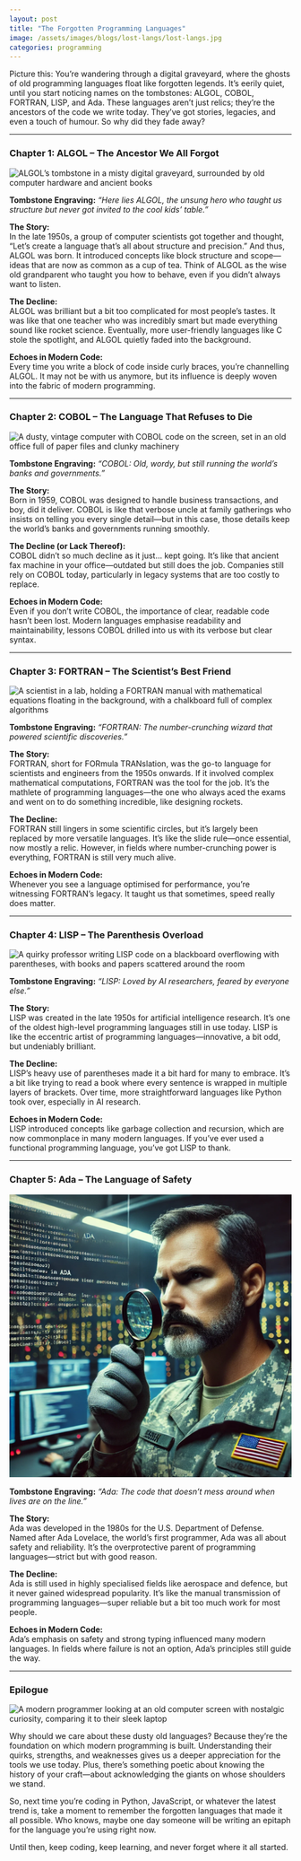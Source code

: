 ```yaml
---
layout: post
title: "The Forgotten Programming Languages"
image: /assets/images/blogs/lost-langs/lost-langs.jpg
categories: programming 
---
```


Picture this: You’re wandering through a digital graveyard, where the ghosts of old programming languages float like forgotten legends. It’s eerily quiet, until you start noticing names on the tombstones: ALGOL, COBOL, FORTRAN, LISP, and Ada. These languages aren’t just relics; they’re the ancestors of the code we write today. They’ve got stories, legacies, and even a touch of humour. So why did they fade away?

---

### **Chapter 1: ALGOL – The Ancestor We All Forgot**

![ALGOL’s tombstone in a misty digital graveyard, surrounded by old computer hardware and ancient books](/assets/images/blogs/lost-lang/algol.jpg)

**Tombstone Engraving:** *“Here lies ALGOL, the unsung hero who taught us structure but never got invited to the cool kids’ table.”*

**The Story:**  
In the late 1950s, a group of computer scientists got together and thought, “Let’s create a language that’s all about structure and precision.” And thus, ALGOL was born. It introduced concepts like block structure and scope—ideas that are now as common as a cup of tea. Think of ALGOL as the wise old grandparent who taught you how to behave, even if you didn’t always want to listen.

**The Decline:**  
ALGOL was brilliant but a bit too complicated for most people’s tastes. It was like that one teacher who was incredibly smart but made everything sound like rocket science. Eventually, more user-friendly languages like C stole the spotlight, and ALGOL quietly faded into the background.

**Echoes in Modern Code:**  
Every time you write a block of code inside curly braces, you’re channelling ALGOL. It may not be with us anymore, but its influence is deeply woven into the fabric of modern programming.

---

### **Chapter 2: COBOL – The Language That Refuses to Die**

![A dusty, vintage computer with COBOL code on the screen, set in an old office full of paper files and clunky machinery](/assets/images/blogs/lost-lang/cobol.jpg)

**Tombstone Engraving:** *“COBOL: Old, wordy, but still running the world’s banks and governments.”*

**The Story:**  
Born in 1959, COBOL was designed to handle business transactions, and boy, did it deliver. COBOL is like that verbose uncle at family gatherings who insists on telling you every single detail—but in this case, those details keep the world’s banks and governments running smoothly.

**The Decline (or Lack Thereof):**  
COBOL didn’t so much decline as it just… kept going. It’s like that ancient fax machine in your office—outdated but still does the job. Companies still rely on COBOL today, particularly in legacy systems that are too costly to replace.

**Echoes in Modern Code:**  
Even if you don’t write COBOL, the importance of clear, readable code hasn’t been lost. Modern languages emphasise readability and maintainability, lessons COBOL drilled into us with its verbose but clear syntax.

---

### **Chapter 3: FORTRAN – The Scientist’s Best Friend**

![A scientist in a lab, holding a FORTRAN manual with mathematical equations floating in the background, with a chalkboard full of complex algorithms](/assets/images/blogs/lost-lang/fortran.jpg)

**Tombstone Engraving:** *“FORTRAN: The number-crunching wizard that powered scientific discoveries.”*

**The Story:**  
FORTRAN, short for FORmula TRANslation, was the go-to language for scientists and engineers from the 1950s onwards. If it involved complex mathematical computations, FORTRAN was the tool for the job. It’s the mathlete of programming languages—the one who always aced the exams and went on to do something incredible, like designing rockets.

**The Decline:**  
FORTRAN still lingers in some scientific circles, but it’s largely been replaced by more versatile languages. It’s like the slide rule—once essential, now mostly a relic. However, in fields where number-crunching power is everything, FORTRAN is still very much alive.

**Echoes in Modern Code:**  
Whenever you see a language optimised for performance, you’re witnessing FORTRAN’s legacy. It taught us that sometimes, speed really does matter.

---

### **Chapter 4: LISP – The Parenthesis Overload**

![A quirky professor writing LISP code on a blackboard overflowing with parentheses, with books and papers scattered around the room](/assets/images/blogs/lost-lang/lisp.jpg)

**Tombstone Engraving:** *“LISP: Loved by AI researchers, feared by everyone else.”*

**The Story:**  
LISP was created in the late 1950s for artificial intelligence research. It’s one of the oldest high-level programming languages still in use today. LISP is like the eccentric artist of programming languages—innovative, a bit odd, but undeniably brilliant.

**The Decline:**  
LISP’s heavy use of parentheses made it a bit hard for many to embrace. It’s a bit like trying to read a book where every sentence is wrapped in multiple layers of brackets. Over time, more straightforward languages like Python took over, especially in AI research.

**Echoes in Modern Code:**  
LISP introduced concepts like garbage collection and recursion, which are now commonplace in many modern languages. If you’ve ever used a functional programming language, you’ve got LISP to thank.

---

### **Chapter 5: Ada – The Language of Safety**

![A stern military officer](/assets/images/blogs/lost-langs/ada.jpg)

**Tombstone Engraving:** *“Ada: The code that doesn’t mess around when lives are on the line.”*

**The Story:**  
Ada was developed in the 1980s for the U.S. Department of Defense. Named after Ada Lovelace, the world’s first programmer, Ada was all about safety and reliability. It’s the overprotective parent of programming languages—strict but with good reason.

**The Decline:**  
Ada is still used in highly specialised fields like aerospace and defence, but it never gained widespread popularity. It’s like the manual transmission of programming languages—super reliable but a bit too much work for most people.

**Echoes in Modern Code:**  
Ada’s emphasis on safety and strong typing influenced many modern languages. In fields where failure is not an option, Ada’s principles still guide the way.

---

### **Epilogue**

![A modern programmer looking at an old computer screen with nostalgic curiosity, comparing it to their sleek laptop](/assets/images/blogs/lost-lang/conclusion.jpg)

Why should we care about these dusty old languages? Because they’re the foundation on which modern programming is built. Understanding their quirks, strengths, and weaknesses gives us a deeper appreciation for the tools we use today. Plus, there’s something poetic about knowing the history of your craft—about acknowledging the giants on whose shoulders we stand.

So, next time you’re coding in Python, JavaScript, or whatever the latest trend is, take a moment to remember the forgotten languages that made it all possible. Who knows, maybe one day someone will be writing an epitaph for the language you’re using right now.

Until then, keep coding, keep learning, and never forget where it all started.
